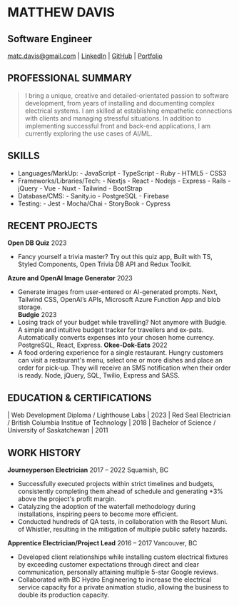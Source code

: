 # MATTHEW DAVIS
## Software Engineer
		

matc.davis@gmail.com | [LinkedIn](https://www.linkedin.com/in/matcdavis/) | [GitHub](https://github.com/TeddyGavi) | [Portfolio](https://matcdavis.dev/)


## PROFESSIONAL  SUMMARY

> I bring a unique, creative and detailed-orientated passion to software development, from years of installing and documenting complex electrical systems. I am skilled at establishing empathetic connections with clients and managing stressful situations. In addition to implementing successful front and back-end applications, I am currently exploring the use cases of AI/ML.

## SKILLS

- Languages/MarkUp: - JavaScript - TypeScript - Ruby - HTML5 - CSS3
- Frameworks/Libraries/Tech: - Nextjs - React - Nodejs - Express - Rails - jQuery - Vue - Nuxt - Tailwind - BootStrap
- Database/CMS: - Sanity.io - PostgreSQL - Firebase 
- Testing: - Jest - Mocha/Chai - StoryBook - Cypress

## RECENT PROJECTS

__Open DB Quiz__	2023
- Fancy yourself a trivia master? Try out this quiz app, Built with TS, Styled Components, Open Trivia DB API and Redux Toolkit. 

__Azure and OpenAI Image Generator__	2023
- Generate images from user-entered or AI-generated prompts. Next, Tailwind CSS, OpenAI’s APIs, Microsoft Azure Function App and blob storage.   
__Budgie__	2023
- Losing track of your budget while travelling? Not anymore with Budgie.  A simple and intuitive budget tracker for travellers and ex-pats.  Automatically converts expenses into your chosen home currency. PostgreSQL, React, Express.
__Okee-Dok-Eats__	2022
- A food ordering experience for a single restaurant. Hungry customers can visit a restaurant's menu, select one or more dishes and place an order for pick-up. They will receive an SMS notification when their order is ready. Node, jQuery, SQL, Twilio, Express and  SASS.

## EDUCATION  &  CERTIFICATIONS

| Web Development Diploma / Lighthouse Labs                      |	2023
| Red Seal Electrician / British Columbia Institue of Technology |  2018
| Bachelor of Science / University of Saskatchewan	             |  2011


## WORK  HISTORY

__Journeyperson Electrician__	2017 – 2022
Squamish, BC

- Successfully executed projects within strict timelines and budgets, consistently completing them ahead of schedule and generating +3% above the project's profit margin.
- Catalyzing the adoption of the waterfall methodology during installations, inspiring peers to become more efficient.
- Conducted hundreds of QA tests, in collaboration with the Resort Muni. of Whistler, resulting in the mitigation of multiple public safety hazards. 

__Apprentice Electrician/Project Lead__	2016 – 2017
Vancouver, BC

- Developed client relationships while installing custom electrical fixtures by exceeding customer expectations through direct and clear communication, personally attaining multiple 5-star Google reviews.
- Collaborated with BC Hydro Engineering to increase the electrical service capacity for a private animation studio, allowing the business to double its production capacity.

